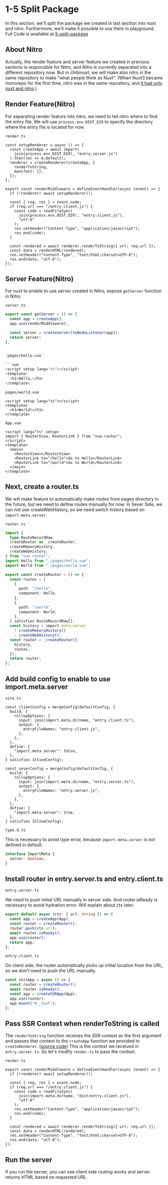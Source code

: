 # 1-5 Split Package

In this section, we'll split the package we created in last section into nuxt and nitro.
Furthermore, we'll make it possible to use them in playground.  
Full Code is available at [5-split-package](https://github.com/shoma-mano/chibinuxt/tree/main/impls/part-1/5-split-package)

## About Nitro

Actually, the render feature and server feature we created in previous sections is responsible for Nitro, and Nitro is currently separated into a different repository now. But in chibinuxt, we will make also nitro in the same repository to make “what people think as Nuxt”. (When Nuxt3 became monorepo for the first time, nitro was in the same repository, and [it had only nuxt and nitro](https://github.com/nuxt/nuxt/tree/a16e13b1de918c7c9e7fec3185fef83b96489783).)

## Render Feature(Nitro)

For separating render feature into nitro, we need to tell nitro where to find the entry file. We will use `process.env.DIST_DIR` to specify the directory where the entry file is located for now.

`render.ts`

```ts{3,17}
const setupRenderer = async () => {
  const createApp = await import(
    join(process.env.DIST_DIR!, "entry.server.js")
  ).then((m) => m.default);
  renderer = createRenderer(createApp, {
    renderToString,
    manifest: {},
  });
};

export const renderMiddleware = defineEventHandler(async (event) => {
  if (!renderer) await setupRenderer();

  const { req, res } = event.node;
  if (req.url === "/entry.client.js") {
    const code = readFileSync(
      join(process.env.DIST_DIR!, "entry.client.js"),
      "utf-8"
    );
    res.setHeader("Content-Type", "application/javascript");
    res.end(code);
  }

  const rendered = await renderer.renderToString({ url: req.url });
  const data = renderHTML(rendered);
  res.setHeader("Content-Type", "text/html;charset=UTF-8");
  res.end(data, "utf-8");
});
```

## Server Feature(Nitro)

For nuxt to enable to use server created in Nitro, expose `getServer` function in Nitro.

`server.ts`

```ts
export const getServer = () => {
  const app = createApp();
  app.use(renderMiddleware);

  const server = createServer(toNodeListener(app));
  return server;
};
```

````sh

`pages/hello.vue`

```vue
<script setup lang="ts"></script>
<template>
  <h1>Hello,</h1>
</template>
````

`pages/world.vue`

```vue
<script setup lang="ts"></script>
<template>
  <h1>World!</h1>
</template>
```

`App.vue`

```vue
<script lang="ts" setup>
import { RouterView, RouterLink } from "vue-router";
</script>
<template>
  <main>
    <RouterView></RouterView>
    <RouterLink to="/hello">Go to Hello</RouterLink>
    <RouterLink to="/world">Go to World</RouterLink>
  </main>
</template>
```

## Next, create a router.ts

We will make feature to automatically make routes from pages directory in the future, but we need to define routes manually for now.
In Sever Side, we can not use createWebHistory, so we need switch history based on `import.meta.server`.

`router.ts`

```ts
import {
  type RouteRecordRaw,
  createRouter as _createRouter,
  createMemoryHistory,
  createWebHistory,
} from "vue-router";
import Hello from "./pages/hello.vue";
import World from "./pages/world.vue";

export const createRouter = () => {
  const routes = [
    {
      path: "/hello",
      component: Hello,
    },
    {
      path: "/world",
      component: World,
    },
  ] satisfies RouteRecordRaw[];
  const history = import.meta.server
    ? createMemoryHistory()
    : createWebHistory();
  const router = _createRouter({
    history,
    routes,
  });
  return router;
};
```

## Add build config to enable to use import.meta.server

`vite.ts`

```ts{10-13,24-27}
const clientConfig = mergeConfig(defaultConfig, {
  build: {
    rollupOptions: {
      input: join(import.meta.dirname, "entry.client.ts"),
      output: {
        entryFileNames: "entry.client.js",
      },
    },
  },
  define: {
    "import.meta.server": false,
  },
} satisfies InlineConfig);

const severConfig = mergeConfig(defaultConfig, {
  build: {
    rollupOptions: {
      input: join(import.meta.dirname, "entry.server.ts"),
      output: {
        entryFileNames: "entry.server.js",
      },
    },
  },
  define: {
    "import.meta.server": true,
  },
} satisfies InlineConfig);
```

`type.d.ts`

This is necessary to avoid type error, because `import.meta.server` is not defined in default.

```ts
interface ImportMeta {
  server: boolean;
}
```

## Install router in entry.server.ts and entry.client.ts

`entry.server.ts`

We need to push initial URL manually in server side.
And router.isReady is necessary to avoid hydration error.
Will explain about ctx later.

```ts
export default async (ctx: { url: string }) => {
  const app = createApp(App);
  const router = createRouter();
  router.push(ctx.url);
  await router.isReady();
  app.use(router);
  return app;
};
```

`entry.client.ts`

On client side, the router automatically picks up initial location from the URL, so we don't need to push the URL manually.

```ts
const initApp = async () => {
  const router = createRouter();
  await router.isReady();
  const app = createSSRApp(App);
  app.use(router);
  app.mount("#__nuxt");
};
```

## Pass SSR Context when renderToString is called

The `renderToString` function receives the SSR context as the first argument and passes that context to the `createApp` function we provided to `createRenderer`. ([source code](https://github.com/nuxt-contrib/vue-bundle-renderer/blob/801bf02375155ec111b78148157f10435f71c972/src/runtime.ts#L259))
This is the context we received in `entry.server.ts`. So let's modify `render.ts` to pass the context.

`render.ts`

```ts{14}
export const renderMiddleware = defineEventHandler(async (event) => {
  if (!renderer) await setupRenderer();

  const { req, res } = event.node;
  if (req.url === "/entry.client.js") {
    const code = readFileSync(
      join(import.meta.dirname, "dist/entry.client.js"),
      "utf-8"
    );
    res.setHeader("Content-Type", "application/javascript");
    res.end(code);
  }

  const rendered = await renderer.renderToString({ url: req.url });
  const data = renderHTML(rendered);
  res.setHeader("Content-Type", "text/html;charset=UTF-8");
  res.end(data, "utf-8");
});
```

## Run the server

If you run the server, you can see client side routing works and server returns HTML based on requested URL.
